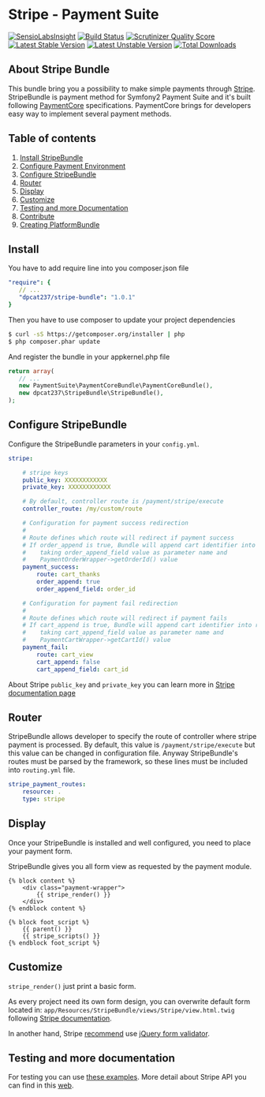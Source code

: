 Stripe - Payment Suite
=====

[![SensioLabsInsight](https://insight.sensiolabs.com/projects/c580f420-08a7-49f3-a55f-b834aabad113/mini.png)](https://insight.sensiolabs.com/projects/c580f420-08a7-49f3-a55f-b834aabad113)
[![Build Status](https://travis-ci.org/PaymentSuite/StripeBundle.png?branch=master)](https://travis-ci.org/PaymentSuite/StripeBundle)
[![Scrutinizer Quality Score](https://scrutinizer-ci.com/g/PaymentSuite/StripeBundle/badges/quality-score.png?s=4d9dff8533c0f853d67949d6ce9b348a85bf5437)](https://scrutinizer-ci.com/g/PaymentSuite/StripeBundle/)
[![Latest Stable Version](https://poser.pugx.org/dpcat237/stripe-bundle/v/stable.png)](https://packagist.org/packages/dpcat237/stripe-bundle)
[![Latest Unstable Version](https://poser.pugx.org/dpcat237/stripe-bundle/v/unstable.png)](https://packagist.org/packages/dpcat237/stripe-bundle)
[![Total Downloads](https://poser.pugx.org/dpcat237/stripe-bundle/downloads.png)](https://packagist.org/packages/dpcat237/stripe-bundle)

About Stripe Bundle
-----

This bundle bring you a possibility to make simple payments through
[Stripe](https://stripe.com). StripeBundle is payment method for Symfony2
Payment Suite and it's built following
[PaymentCore](https://github.com/PaymentSuite/PaymentCoreBundle) specifications.
PaymentCore brings for developers easy way to implement several payment methods.

Table of contents
-----

1. [Install StripeBundle](#install)
2. [Configure Payment Environment](https://github.com/PaymentSuite/PaymentCoreBundle/wiki/Configure-Payment-Environment)
3. [Configure StripeBundle](#configure-stripebundle)
4. [Router](#router)
5. [Display](#display)
6. [Customize](#customize)
7. [Testing and more Documentation](#testing-and-more-documentation)
8. [Contribute](https://github.com/PaymentSuite/PaymentCoreBundle/wiki/Contribute)
9. [Creating PlatformBundle](https://github.com/PaymentSuite/PaymentCoreBundle/wiki/Crating-payment-Platforms)

## Install

You have to add require line into you composer.json file

``` yml
"require": {
   // ...
   "dpcat237/stripe-bundle": "1.0.1"
}
```

Then you have to use composer to update your project dependencies

``` bash
$ curl -sS https://getcomposer.org/installer | php
$ php composer.phar update
```

And register the bundle in your appkernel.php file

``` php
return array(
   // ...
   new PaymentSuite\PaymentCoreBundle\PaymentCoreBundle(),
   new dpcat237\StripeBundle\StripeBundle(),
);
```

Configure StripeBundle
-----

Configure the StripeBundle parameters in your `config.yml`.

``` yml
stripe:

    # stripe keys
    public_key: XXXXXXXXXXXX
    private_key: XXXXXXXXXXXX

    # By default, controller route is /payment/stripe/execute
    controller_route: /my/custom/route

    # Configuration for payment success redirection
    #
    # Route defines which route will redirect if payment success
    # If order_append is true, Bundle will append cart identifier into route
    #    taking order_append_field value as parameter name and
    #    PaymentOrderWrapper->getOrderId() value
    payment_success:
        route: cart_thanks
        order_append: true
        order_append_field: order_id

    # Configuration for payment fail redirection
    #
    # Route defines which route will redirect if payment fails
    # If cart_append is true, Bundle will append cart identifier into route
    #    taking cart_append_field value as parameter name and
    #    PaymentCartWrapper->getCartId() value
    payment_fail:
        route: cart_view
        cart_append: false
        cart_append_field: cart_id
```

About Stripe `public_key` and `private_key` you can learn more in [Stripe documentation page](https://stripe.com/docs/tutorials/dashboard#api-keys)

Router
-----

StripeBundle allows developer to specify the route of controller where stripe payment is processed.
By default, this value is `/payment/stripe/execute` but this value can be changed in configuration file.
Anyway StripeBundle's routes must be parsed by the framework, so these lines must be included into `routing.yml` file.

``` yml
stripe_payment_routes:
    resource: .
    type: stripe
```

Display
-----

Once your StripeBundle is installed and well configured, you need to place your payment form.

StripeBundle gives you all form view as requested by the payment module.

``` twig
{% block content %}
    <div class="payment-wrapper">
        {{ stripe_render() }}
    </div>
{% endblock content %}

{% block foot_script %}
    {{ parent() }}
    {{ stripe_scripts() }}
{% endblock foot_script %}
```


Customize
-----

`stripe_render()` just print a basic form.

As every project need its own form design, you can overwrite default form located in: `app/Resources/StripeBundle/views/Stripe/view.html.twig` following [Stripe documentation](https://stripe.com/docs/tutorials/forms).

In another hand, Stripe [recommend](https://stripe.com/docs/tutorials/forms#create-a-single-use-token) use [jQuery form validator](https://github.com/stripe/jquery.payment).


Testing and more documentation
-----

For testing you can use [these examples](https://stripe.com/docs/testing).
More detail about Stripe API you can find in this [web](https://stripe.com/docs/api/php).
